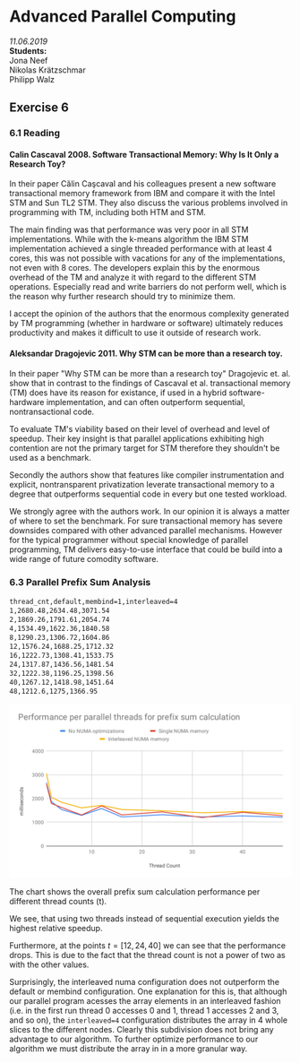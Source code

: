 # Advanced Parallel Computing
*11.06.2019*  
**Students:**  
Jona Neef  
Nikolas Krätzschmar  
Philipp Walz  

## Exercise 6

### 6.1 Reading

#### Calin Cascaval 2008. Software Transactional Memory: Why Is It Only a Research Toy?

In their paper Călin Caşcaval and his colleagues present a new software transactional memory framework from IBM and compare it with the Intel STM and Sun TL2 STM. They also discuss the various problems involved in programming with TM, including both HTM and STM.

The main finding was that performance was very poor in all STM implementations. While with the k-means algorithm the IBM STM implementation achieved a single threaded performance with at least 4 cores, this was not possible with vacations for any of the implementations, not even with 8 cores. The developers explain this by the enormous overhead of the TM and analyze it with regard to the different STM operations. Especially read and write barriers do not perform well, which is the reason why further research should try to minimize them.

I accept the opinion of the authors that the enormous complexity generated by TM programming (whether in hardware or software) ultimately reduces productivity and makes it difficult to use it outside of research work.

#### Aleksandar Dragojevic 2011. Why STM can be more than a research toy. 

In their paper "Why STM can be more than a research toy" Dragojevic et. al. show that in contrast to the findings of Cascaval et al. transactional memory (TM) does have its reason for existance, if used in a hybrid software-hardware implementation, and can often outperform sequential, nontransactional code.

To evaluate TM's viability based on their level of overhead and level of speedup. Their key insight is that parallel applications exhibiting high contention are not the primary target for STM therefore they shouldn't be used as a benchmark.

Secondly the authors show that features like compiler instrumentation and explicit, nontransparent privatization leverate transactional memory to a degree that outperforms sequential code in every but one tested workload.

We strongly agree with the authors work. In our opinion it is always a matter of where to set the benchmark. For sure transactional memory has severe downsides compared with other advanced parallel mechanisms. However for the typical programmer without special knowledge of parallel programming, TM delivers easy-to-use interface that could be build into a wide range of future comodity software.


### 6.3 Parallel Prefix Sum Analysis
```
thread_cnt,default,membind=1,interleaved=4
1,2680.48,2634.48,3071.54
2,1869.26,1791.61,2054.74
4,1534.49,1622.36,1840.58
8,1290.23,1306.72,1604.86
12,1576.24,1688.25,1712.32
16,1222.73,1308.41,1533.75
24,1317.87,1436.56,1481.54
32,1222.38,1196.25,1398.56
40,1267.12,1418.98,1451.64
48,1212.6,1275,1366.95
```

![Prefix Sum Performance](./chart.svg)

The chart shows the overall prefix sum calculation performance per different thread counts (t).

We see, that using two threads instead of sequential execution yields the highest relative speedup. 

Furthermore, at the points $t=[12,24,40]$  we can see that the performance drops. This is due to the fact that the thread count is not a power of two as with the other values.

Surprisingly, the interleaved numa configuration does not outperform the default or membind configuration. One explanation for this is, that although our parallel program acesses the array elements in an interleaved fashion (i.e. in the first run thread 0 accesses 0 and 1, thread 1 accesses 2 and 3, and so on), the `interleaved=4` configuration distributes the array in 4 whole slices to the different nodes. Clearly this subdivision does not bring any advantage to our algorithm. To further optimize performance to our algorithm we must distribute the array in in a more granular way. 